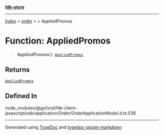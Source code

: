 [**fdk-store**](../../../README.md)
***

[Index](../../../API.md) > [order](../../README.md) > [<internal>](../README.md) > AppliedPromos

# Function: AppliedPromos

> **AppliedPromos**(): [`AppliedPromos`](../type-aliases/type-alias.AppliedPromos.md)

## Returns

[`AppliedPromos`](../type-aliases/type-alias.AppliedPromos.md)

## Defined In

node\_modules/@gofynd/fdk-client-javascript/sdk/application/Order/OrderApplicationModel.d.ts:538

***
Generated using [TypeDoc](https://typedoc.org/) and [typedoc-plugin-markdown](https://www.npmjs.com/package/typedoc-plugin-markdown)

